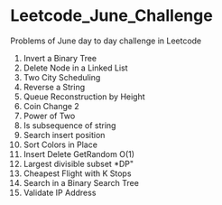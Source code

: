# Leetcode_June_Challenge
Problems of June day to day challenge in Leetcode

1. Invert a Binary Tree
2. Delete Node in a Linked List
3. Two City Scheduling
4. Reverse a String
5. Queue Reconstruction by Height
6. Coin Change 2
7. Power of Two
8. Is subsequence of string
9. Search insert position
10. Sort Colors in Place
11. Insert Delete GetRandom O(1)
12. Largest divisible subset *DP"
13. Cheapest Flight with K Stops
14. Search in a Binary Search Tree
15. Validate IP Address